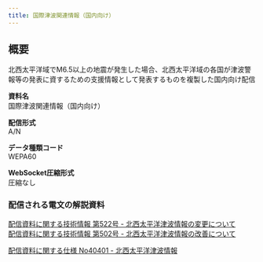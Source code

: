 ```yaml
---
title: 国際津波関連情報（国内向け）
---
```


## 概要
北西太平洋域でM6.5以上の地震が発生した場合、北西太平洋域の各国が津波警報等の発表に資するための支援情報として発表するものを複製した国内向け配信

**資料名** <br/>
 国際津波関連情報（国内向け）
 
**配信形式** <br/>
 A/N

**データ種類コード** <br/>
 WEPA60

**WebSocket圧縮形式** <br/>
 圧縮なし

### 配信される電文の解説資料
 [配信資料に関する技術情報 第522号 - 北西太平洋津波情報の変更について](https://dmdata.jp/docs/jma/technical/522.pdf) <br/>
 [配信資料に関する技術情報 第502号 - 北西太平洋津波情報の改善について](https://dmdata.jp/docs/jma/technical/502.pdf)
 
 
 [配信資料に関する仕様 No40401 - 北西太平洋津波情報](https://www.data.jma.go.jp/suishin/shiyou/pdf/no40401)


